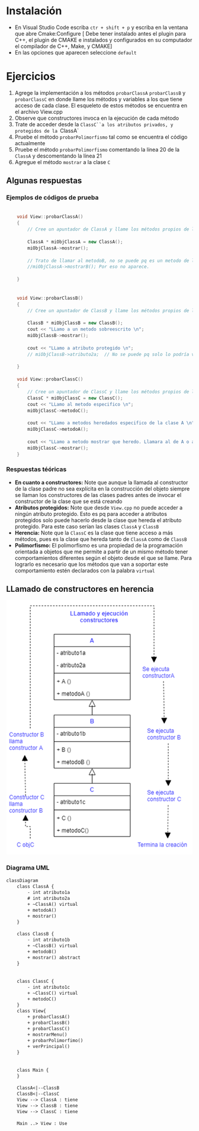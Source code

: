 # Instalación
* En Visual Studio Code escriba `ctr + shift + p` y escriba en la ventana que abre Cmake:Configure [ Debe tener instalado antes el plugin para C++, el plugin de CMAKE e instalados y configurados en su computador el compilador de C++, Make, y CMAKE]
* En las opciones que aparecen seleccione `default`


# Ejercicios

1. Agrege la implementación a los métodos `probarClassA` `probarClassB` y `probarClassC` en donde llame los métodos y variables a los que tiene acceso de cada clase. El esqueleto de estos métodos se encuentra en el archivo View.cpp
2. Observe que constructores invoca en la ejecución de cada método
3. Trate de acceder desde la `ClassC``a los atributos privados, y protegidos de la `ClassA`   
4. Pruebe el método `probarPolimorfismo` tal como se encuentra el código actualmente
5. Pruebe el método `probarPolimorfismo` comentando la línea 20 de la `ClassA` y descomentando la línea 21
6. Agregue el método `mostrar` a la clase `C`


## Algunas respuestas
### Ejemplos de códigos de prueba
```c++

    void View::probarClassA()
    {
        // Cree un apuntador de ClassA y llame los métodos propios de la clase
        
        ClassA * miObjClassA = new ClassA();
        miObjClassA->mostrar();
        
        // Trato de llamar al metodoB, no se puede pq es un metodo de la subclase
        //miObjClassA->mostrarB(); Por eso no aparece.
    
    }


    void View::probarClassB()
    {
        // Cree un apuntador de ClassB y llame los métodos propios de la clase

        ClassB * miObjClassB = new ClassB();
        cout << "LLamo a un metodo sobreescrito \n";
        miObjClassB->mostrar();
    
        cout << "LLamo a atributo protegido \n";
        // miObjClassB->atributo2a;  // No se puede pq solo lo podría ver dentro de la clase.

    }

    void View::probarClassC()
    {
        // Cree un apuntador de ClassC y llame los métodos propios de la clase. Observe que puede acceder a métodos definidos en ClassA y en ClassB
        ClassC * miObjClassC = new ClassC();
        cout << "LLamo al metodo especifico \n";
        miObjClassC->metodoC();
    
        cout << "LLamo a metodos heredados especifico de la clase A \n";
        miObjClassC->metodoA();
    
        cout << "LLamo a metodo mostrar que heredo. Llamara al de A o al de B? \n";
        miObjClassC->mostrar();
    }


```



### Respuestas téóricas
* **En cuanto a constructores:** Note que aunque la llamada al constructor de la clase padre no sea explícita en la construcción del objeto siempre se llaman los constructores de las clases padres antes de invocar el constructor de la clase que se está creando
* **Atributos protegidos:** Note que desde `View.cpp` no puede acceder a ningún atributo protegido. Esto es pq para acceder a atributos protegidos solo puede hacerlo desde la clase que hereda el atributo protegido. Para este caso serían las clases `ClassA` y `ClassB`
* **Herencia:** Note que la `ClassC` es la clase que tiene acceso a más métodos, pues es la clase que hereda tanto de `ClassA` como de `ClassB`
* **Polimorfismo:** El polimorfismo es una propiedad de la programación orientada a objetos que me permite a partir de un mismo método tener comportamientos diferentes según el objeto desde el que se llame. Para lograrlo es necesario que los métodos que van a soportar este comportamiento estén declarados con la palabra `virtual`

## LLamado de constructores en herencia
![alt text](image.png)

### Diagrama UML
```mermaid
classDiagram
    class ClassA {
        - int atributo1a
        # int atributo2a
        + ~ClassA() virtual 
        + metodoA()
        + mostrar()
    }

    class ClassB {
        - int atributo1b
        + ~ClassB() virtual 
        + metodoB()
        + mostrar() abstract
    }
    

    class ClassC {
        - int atributo1c
        + ~ClassC() virtual 
        + metodoC()
    }
    class View{
        + probarClassA()
        + probarClassB()
        + probarClassC()
        + mostrarMenu()
        + probarPolimorfimo()
        + verPrincipal()
    }


    class Main {
    }

    ClassA<|--ClassB
    ClassB<|--ClassC
    View --> ClassA : tiene
    View --> ClassB : tiene
    View --> ClassC : tiene

    Main ..> View : Use
```

```
